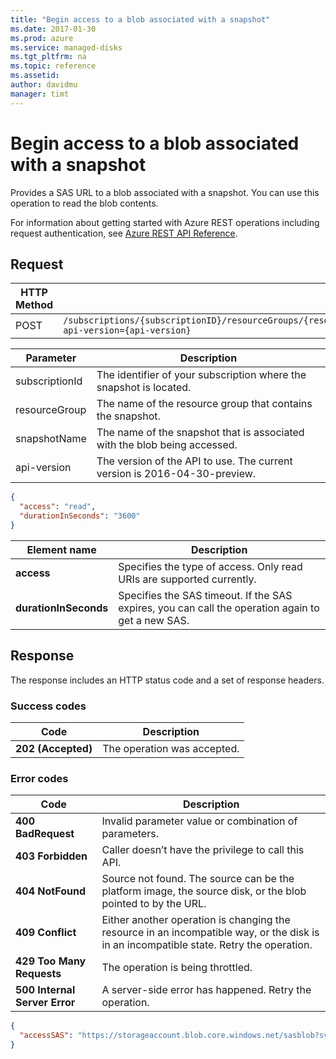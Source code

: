 ```yaml
---
title: "Begin access to a blob associated with a snapshot"
ms.date: 2017-01-30
ms.prod: azure
ms.service: managed-disks
ms.tgt_pltfrm: na
ms.topic: reference
ms.assetid: 
author: davidmu
manager: timt
---
```


# Begin access to a blob associated with a snapshot

Provides a SAS URL to a blob associated with a snapshot. You can use this operation to read the blob contents.

For information about getting started with Azure REST operations including request authentication, see [Azure REST API Reference](../../../index.md).

## Request

| HTTP Method | URI|  
| ----------- |----|  
| POST | `/subscriptions/{subscriptionID}/resourceGroups/{resourceGroup}/providers/Microsoft.Compute/snapshots/{snapshotName}/BeginGetAccess?api-version={api-version}` |

| Parameter | Description |
| --------- | ----------- |
| subscriptionId | The identifier of your subscription where the snapshot is located. |
| resourceGroup | The name of the resource group that contains the snapshot. |
| snapshotName | The name of the snapshot that is associated with the blob being accessed. |
| api-version | The version of the API to use. The current version is 2016-04-30-preview. |

```json
{  
  "access": "read", 
  "durationInSeconds": "3600" 
}
```

| Element name | Description |
| ------------ | ----------- |
| **access** | Specifies the type of access. Only read URIs are supported currently. |
| **durationInSeconds** | Specifies the SAS timeout. If the SAS expires, you can call the operation again to get a new SAS. |

## Response

The response includes an HTTP status code and a set of response headers.  

### Success codes

| Code | Description |
| ---- | ----------- |
| **202 (Accepted)** | The operation was accepted. |  

### Error codes

| Code | Description |
| ---- | ----------- |
| **400 BadRequest** | Invalid parameter value or combination of parameters. | 
| **403 Forbidden** | Caller doesn’t have the privilege to call this API. |
| **404 NotFound** | Source not found. The source can be the platform image, the source disk, or the blob pointed to by the URL. |
| **409 Conflict** | Either another operation is changing the resource in an incompatible way, or the disk is in an incompatible state. Retry the operation. | 
| **429 Too Many Requests** | The operation is being throttled. |
| **500 Internal Server Error** | A server-side error has happened. Retry the operation. |


```json
{  
  "accessSAS": "https://storageaccount.blob.core.windows.net/sasblob?sv=2012-02-12&se=2013-04-13T00%3A12%3A08Z&sr=c&sp=wl&sig=t%2BbzU9%2B7ry4okULN9S0wst%2F8MCUhTjrHyV9rDNLSe8g%3D" 
}  
```
 